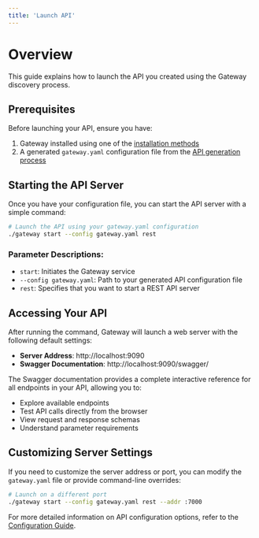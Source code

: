```yaml
---
title: 'Launch API'
---
```


# Overview

This guide explains how to launch the API you created using the Gateway discovery process.

## Prerequisites

Before launching your API, ensure you have:

1. Gateway installed using one of the [installation methods](./installation.md)
2. A generated `gateway.yaml` configuration file from the [API generation process](./generate-api.md)

## Starting the API Server

Once you have your configuration file, you can start the API server with a simple command:

```bash
# Launch the API using your gateway.yaml configuration
./gateway start --config gateway.yaml rest
```

### Parameter Descriptions:

- `start`: Initiates the Gateway service
- `--config gateway.yaml`: Path to your generated API configuration file
- `rest`: Specifies that you want to start a REST API server

## Accessing Your API

After running the command, Gateway will launch a web server with the following default settings:

- **Server Address**: http://localhost:9090
- **Swagger Documentation**: http://localhost:9090/swagger/

The Swagger documentation provides a complete interactive reference for all endpoints in your API, allowing you to:

- Explore available endpoints
- Test API calls directly from the browser
- View request and response schemas
- Understand parameter requirements

## Customizing Server Settings

If you need to customize the server address or port, you can modify the `gateway.yaml` file or provide command-line overrides:

```bash
# Launch on a different port
./gateway start --config gateway.yaml rest --addr :7000

```


For more detailed information on API configuration options, refer to the [Configuration Guide](./configuration.md). 